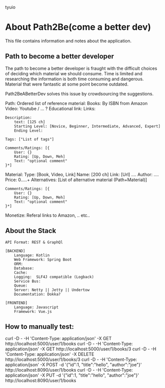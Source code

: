 
tyuio

# About Path2Be(come a better dev)
This file contains information and notes about the application.

## Path to become a better developer

The path to become a better developer is fraught with the difficult choices of deciding which material we should consume. Time is limited and researching the information is both time consuming and dangerous. Material that were fantastic at some point become outdated.

Path2BeABetterDev solves this issue by crowdsourcing the suggestions.

Path:
    Ordered list of reference material:
        Books: By ISBN from Amazon
        Video: Youtube / ... ?
        Educational link: 
        Links:

    Description: 
        text: [125 ch]
        Starting Level: [Novice, Beginner, Intermediate, Advanced, Expert]
        Ending Level:

    Tags: ["List of tags"]

    Comments/Ratings: [{
        User: {}
        Rating: [Up, Down, Meh]
        Text: "optional comment"
    }*]


Material:
    Type: [Book, Video, Link]
    Name: [200 ch]
    Link: [Url]
    ....
    Author: ....
    Price: 0.....+
    Alternatives: [List of alternative material (Path+Material)]

    Comments/Ratings: [{
        User: {}
        Rating: [Up, Down, Meh]
        Text: "optional comment"
    }*]


Monetize: 
    Referal links to Amazon, .. etc..

## About the Stack
    API Format: REST & GraphQl

    [BACKEND]
        Language: Kotlin
        Web Framework: Spring Boot
        ORM:
        Database:
        Cache:
        Logging:  SLF4J compatible (Logback)
        Service Bus:
        Queue:
        Server: Netty || Jetty || Undertow
        Documentation: Dokka?

    [FRONTEND]
        Language: Javascript
        Framework: Vue.js


## How to manually test:

curl -D - -H 'Content-Type: application/json' -X GET  http://localhost:5000/user/1/books
curl -D - -H 'Content-Type: application/json' -X GET  http://localhost:5000/user/1/books/3
curl -D - -H 'Content-Type: application/json' -X DELETE http://localhost:5000/user/1/books/3
curl -D - -H 'Content-Type: application/json' -X POST -d '{"id":1, "title":"hello", "author":"joe"}' http://localhost:8090/user/1/books
curl -D - -H 'Content-Type: application/json' -X PUT -d '{"id":1, "title":"hello", "author":"joe"}' http://localhost:8090/user/1/books